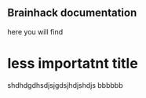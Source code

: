 ## Brainhack documentation

here you will find

# less importatnt title

shdhdgdhsdjsjgdsjhdjshdjs
bbbbbb